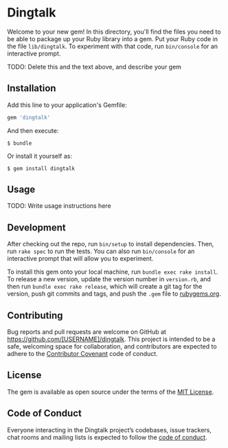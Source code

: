 # Dingtalk

Welcome to your new gem! In this directory, you'll find the files you need to be able to package up your Ruby library into a gem. Put your Ruby code in the file `lib/dingtalk`. To experiment with that code, run `bin/console` for an interactive prompt.

TODO: Delete this and the text above, and describe your gem

## Installation

Add this line to your application's Gemfile:

```ruby
gem 'dingtalk'
```

And then execute:

    $ bundle

Or install it yourself as:

    $ gem install dingtalk

## Usage

TODO: Write usage instructions here

## Development

After checking out the repo, run `bin/setup` to install dependencies. Then, run `rake spec` to run the tests. You can also run `bin/console` for an interactive prompt that will allow you to experiment.

To install this gem onto your local machine, run `bundle exec rake install`. To release a new version, update the version number in `version.rb`, and then run `bundle exec rake release`, which will create a git tag for the version, push git commits and tags, and push the `.gem` file to [rubygems.org](https://rubygems.org).

## Contributing

Bug reports and pull requests are welcome on GitHub at https://github.com/[USERNAME]/dingtalk. This project is intended to be a safe, welcoming space for collaboration, and contributors are expected to adhere to the [Contributor Covenant](http://contributor-covenant.org) code of conduct.

## License

The gem is available as open source under the terms of the [MIT License](https://opensource.org/licenses/MIT).

## Code of Conduct

Everyone interacting in the Dingtalk project’s codebases, issue trackers, chat rooms and mailing lists is expected to follow the [code of conduct](https://github.com/[USERNAME]/dingtalk/blob/master/CODE_OF_CONDUCT.md).
